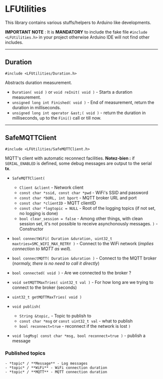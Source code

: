 # LFUtilities

This library contains various stuffs/helpers to Arduino like developments.

**IMPORTANT NOTE** : It is **MANDATORY** to include the fake file `#include <LFUtilities.h>` in your project otherwise Arduino IDE will not find other includes.

-------

## Duration

    #include <LFUtilities/Duration.h>
Abstracts duration measurement.

 - `Duration( void )` or `void reInit( void )` - Starts a duration measurement.
 - `unsigned long int Finished( void )` - End of measurement, return the duration in milliseconds.
 - `unsigned long int operator &ast;( void )` - return the duration in milliseconds, up to the `Fini()` call or till now.

-------

## SafeMQTTClient

    #include <LFUtilities/SafeMQTTClient.h>
MQTT's client with automatic reconnect facilities.
**Notez-bien :** if `SERIAL_ENABLED` is defined, some debug messages are output to the serial **tx**.

 - `SafeMQTTClient(`
	- `Client &client` - Network client
	- `const char *ssid, const char *pwd` - WiFi's SSID and password
	- `const char *bURL, int bport` - MQTT broker URL and port
	- `const char *clientID` - MQTT clientID
	- `const char *logtopic = NULL` - Root of the logging topics (if not set, no logging is done)
	- `bool clear_session = false` - Among other things, with clean session set, it's not possible to receive asynchonously messages.
	`)` - Constructor

 - `bool connectWiFi( Duration &duration, uint32_t maxtries=SMC_WIFI_MAX_RETRY )` - Connect to the WiFi network (*implies connection to MQTT as well*).
 - `bool connectMQTT( Duration &duration )` - Connect to the MQTT broker (*normaly, there is no need to call it directly*)

 - `bool connected( void )` - Are we connected to the broker ?

 - `void setMQTTMaxTries( uint32_t val )` - For how long are we trying to connect to the broker (seconds)
 - `uint32_t getMQTTMaxTries( void )`

 - `void publish(`
	- `String &topic,`	- Topic to publish to
	- `const char *msg` or `const uint32_t val` - what to publish
	- `bool reconnect=true` - reconnect if the network is lost
	`)`

 - `void logMsg( const char *msg, bool reconnect=true )` - publish a message

### Published topics
	- *topic* / **Message** - Log messages
	- *topic* / **WiFi** - WiFi connection duration
	- *topic* / **MQTT** - MQTT connection duration

